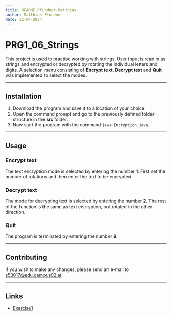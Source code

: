 ```yaml
---
title: README-Pfundner-Matthias
author: Matthias Pfundner
date: 12-04-2024
---
```


# PRG1_06_Strings

This project is used to practise working with strings. User input is read in as strings and encrypted or decrypted by rotating the individual letters and digits. A selection menu consisting of **Encrypt text**, **Decrypt text** and **Quit** was implemented to select the modes.

---

## Installation

1. Download the program and save it to a location of your choice.
2. Open the command prompt and go to the previously defined folder structure in the **src** folder. 
3. Now start the program with the command `java Encryption.java`.

---

## Usage

### Encrypt text

The text encryption mode is selected by entering the number **1**. First set the number of rotations and then enter the text to be encrypted.

### Decrypt text

The mode for decrypting text is selected by entering the number **2**. The rest of the function is the same as text encryption, but rotated in the other direction.

### Quit

The program is terminated by entering the number **9**.

---

## Contributing

If you wish to make any changes, please send an e-mail to s53017@edu.campus02.at.

---

## Links

- [Exercise**1**](exercise1.md)
